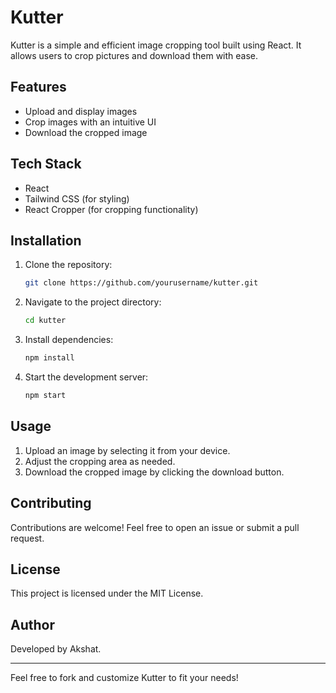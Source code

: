 # Kutter

Kutter is a simple and efficient image cropping tool built using React. It allows users to crop pictures and download them with ease.

## Features
- Upload and display images
- Crop images with an intuitive UI
- Download the cropped image

## Tech Stack
- React
- Tailwind CSS (for styling)
- React Cropper (for cropping functionality)

## Installation
1. Clone the repository:
   ```bash
   git clone https://github.com/yourusername/kutter.git
   ```
2. Navigate to the project directory:
   ```bash
   cd kutter
   ```
3. Install dependencies:
   ```bash
   npm install
   ```
4. Start the development server:
   ```bash
   npm start
   ```

## Usage
1. Upload an image by selecting it from your device.
2. Adjust the cropping area as needed.
3. Download the cropped image by clicking the download button.

## Contributing
Contributions are welcome! Feel free to open an issue or submit a pull request.

## License
This project is licensed under the MIT License.

## Author
Developed by Akshat.

---
Feel free to fork and customize Kutter to fit your needs!

